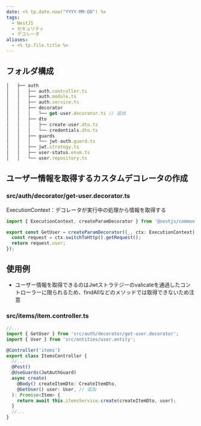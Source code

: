 ```yaml
---
date: <% tp.date.now("YYYY-MM-DD") %>
tags:
  - NestJS
  - セキュリティ
  - デコレータ
aliases:
  - <% tp.file.title %>
---
```

## フォルダ構成

```ts
│   ├── auth
│   │   ├── auth.controller.ts
│   │   ├── auth.module.ts
│   │   ├── auth.service.ts
│   │   ├── decorator
│   │   │   └── get-user.decorator.ts // 追加
│   │   ├── dto
│   │   │   ├── create-user.dto.ts
│   │   │   └── credentials.dto.ts
│   │   ├── guards
│   │   │   └── jwt-auth.guard.ts
│   │   ├── jwt.strategy.ts
│   │   ├── user-status.enum.ts
│   │   └── user.repository.ts
```

## ユーザー情報を取得するカスタムデコレータの作成

### src/auth/decorator/get-user.decorator.ts 

ExecutionContext：デコレータが実行中の処理から情報を取得する

```ts
import { ExecutionContext, createParamDecorator } from '@nestjs/common';

export const GetUser = createParamDecorator((_, ctx: ExecutionContext) => {
  const request = ctx.switchToHttp().getRequest();
  return request.user;
});
```

## 使用例

- ユーザー情報を取得できるのはJwtストラテジーのvalicateを通過したコントローラーに限られるため、findAllなどのメソッドでは取得できないため注意

### src/items/item.controller.ts

```ts
//...
import { GetUser } from 'src/auth/decorator/get-user.decorator';
import { User } from 'src/entities/user.entity';

@Controller('items')
export class ItemsController {
  //...
  @Post()
  @UseGuards(JwtAuthGuard)
  async create(
    @Body() createItemDto: CreateItemDto,
    @GetUser() user: User, // 追加
  ): Promise<Item> {
    return await this.itemsService.create(createItemDto, user);
  }
  //...
}
```
